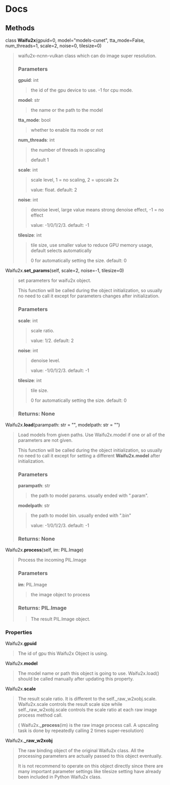 # Docs

## Methods
class **Waifu2x**(gpuid=0,
model="models-cunet",
tta_mode=False,
num_threads=1,
scale=2,
noise=0,
tilesize=0)

> waifu2x-ncnn-vulkan class which can do image super resolution.
>
> ### **Parameters**
>
> **gpuid**: int
> >the id of the gpu device to use. -1 for cpu mode.
>
> **model**: str
> > the name or the path to the model
>
> **tta_mode**: bool
> > whether to enable tta mode or not
>
> **num_threads**: int
> > the number of threads in upscaling
> >
> > default 1
>
> **scale**: int
> > scale level, 1 = no scaling, 2 = upscale 2x
> >
> > value: float. default: 2
>
> **noise**: int
> > denoise level, large value means strong denoise effect, -1 = no effect
> >
> > value: -1/0/1/2/3. default: -1
>
> **tilesize**: int
> > tile size, use smaller value to reduce GPU memory usage, default selects automatically
> >
> > 0 for automatically setting the size. default: 0

Waifu2x.**set_params**(self, scale=2, noise=-1, tilesize=0)
>
> set parameters for waifu2x object.
>
> This function will be called during the object initialization, so usually no need to call it except for parameters changes after initialization.
>
> ### **Parameters**
>
> **scale**: int
> > scale ratio.
> >
> > value: 1/2. default: 2
>
>**noise**: int
> > denoise level.
> >
> > value: -1/0/1/2/3. default: -1
>
> **tilesize**: int
> > tile size.
> >
> > 0 for automatically setting the size. default: 0
>
> ### **Returns**: None

Waifu2x.**load**(parampath: str = "", modelpath: str = "")
> Load models from given paths. Use Waifu2x.model if one or all of the parameters are not given.
>
> This function will be called during the object initialization, so usually no need to call it except for setting a different **Waifu2x.model** after initialization.
>
> ### **Parameters**
>
> **parampath**: str
> > the path to model params. usually ended with ".param".
>
> **modelpath**: str
> > the path to model bin. usually ended with ".bin"
> >
> > value: -1/0/1/2/3. default: -1
>
>
> ### **Returns**: None

Waifu2x.**process**(self, im: PIL.Image)
> Process the incoming PIL.Image
>
> ### **Parameters**
>
> **im**: PIL.Image
> > the image object to process
>
> ### **Returns**: PIL.Image
> > The result PIL.Image object.

### Properties

Waifu2x.**gpuid**
> The id of gpu this Waifu2x Object is using.
>
Waifu2x.**model**
> The model name or path this object is going to use. Waifu2x.load() should be called manually after updating this property.
>
Waifu2x.**scale**
> The result scale ratio. It is different to the self._raw_w2xobj.scale. Waifu2x.scale controls the result scale size while
> self._raw_w2xobj.scale controls the scale ratio at each raw image process method call.
>
> ( Waifu2x.**_process**(im) is the raw image process call. A upscaling task is done by repeatedly calling 2 times super-resolution)
>
Waifu2x.**_raw_w2xobj**
> The raw binding object of the original Waifu2x class. All the processing parameters are actually passed to this object eventually.
>
> It is not recommend to operate on this object directly since there are many important parameter settings like tilesize setting have already been included in Python Waifu2x class.